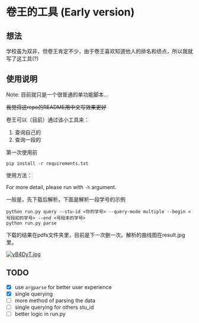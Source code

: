 # 卷王的工具 (Early version)

## 想法

学校虽为双非，但卷王肯定不少，由于卷王喜欢知道他人的排名和绩点，所以我就写了这工具(?)

## 使用说明

Note: 目前就只是一个很普通的单功能脚本...

~~我觉得这repo的README用中文写效果更好~~

卷王可以（目前）通过该小工具来：

1. 查询自己的
2. 查询一段的

第一次使用前

``` shell
pip install -r requirements.txt
```

使用方法：

For more detail, please run with `-h` argument.

一般是，先下载后解析，下面是解析一段学号的示例

``` shell
python run.py query --stu-id <你的学号> --query-mode multiple --begin <号段初的学号> --end <号段末的学号>
python run.py parse
```

下载的结果在pdfs文件夹里，目前是下一次删一次。解析的曲线图在result.jpg里。

[![yB4DyT.jpg](https://s3.ax1x.com/2021/02/11/yB4DyT.jpg)](https://imgchr.com/i/yB4DyT)

## TODO

- [x] use `argparse` for better user experience
- [x] single querying
- [ ] more method of parsing the data
- [ ] single querying for others stu_id
- [ ] better logic in run.py
